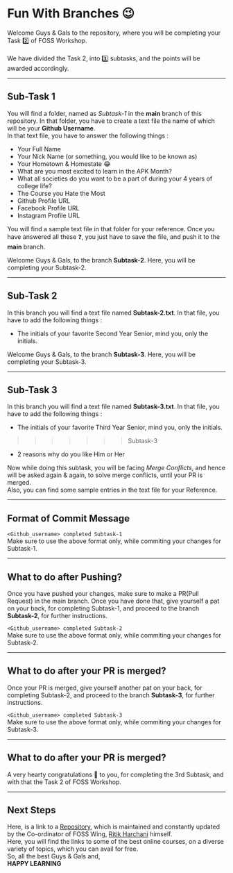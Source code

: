 # Fun With Branches 😉


Welcome Guys & Gals to the repository, where you will be completing your Task 2️⃣ of FOSS Workshop.
<br>
<br>
We have divided the Task 2, into 3️⃣ subtasks, and the points will be awarded accordingly.

<hr>

## Sub-Task 1
You will find a folder, named as <i>Subtask-1</i> in the <b>main</b> branch of this repository. In that folder, you have to create a text file the  name of which will be your <b>Github Username</b>.  
In that text file, you have to answer the following things :
- Your Full Name
- Your Nick Name (or something, you would like to be known as)
- Your Hometown & Homestate 😂
- What are you most excited to learn in the APK Month?
- What all societies do you want to be a part of during your 4 years of college life?
- The Course you Hate the Most
- Github Profile URL
- Facebook Profile URL
- Instagram Profile URL
  
You will find a sample text file in that folder for your reference. Once you have answered all these ❓, you just have to save the file, and push it to the <b>main</b> branch.

Welcome Guys & Gals, to the branch <b>Subtask-2</b>. Here, you will be completing your Subtask-2.

<hr>

## Sub-Task 2
In this branch you will find a text file named <b>Subtask-2.txt</b>. In that file, you have to add the following things :
- The initials of your favorite Second Year Senior, mind you, only the initials.

Welcome Guys & Gals, to the branch <b>Subtask-3</b>. Here, you will be completing your Subtask-3.

<hr>

## Sub-Task 3
In this branch you will find a text file named <b>Subtask-3.txt</b>. In that file, you have to add the following things :
- The initials of your favorite Third Year Senior, mind you, only the initials.
>>>>>>> Subtask-3
- 2 reasons why do you like Him or Her

Now while doing this subtask, you will be facing <i>Merge Conflicts</i>, and hence will be asked again & again, to solve merge conflicts, until your PR is merged.  
Also, you can find some sample entries in the text file for your Reference.




<hr>

## Format of Commit Message


```<Github_username> completed Subtask-1```  
Make sure to use the above format only, while commiting your changes for Subtask-1.

<hr>

## What to do after Pushing?
Once you have pushed your changes, make sure to make a PR(Pull Request) in the main branch. Once you have done that, give yourself a pat on your back, for completing Subtask-1, and proceed to the branch <b>Subtask-2</b>, for further instructions.

```<Github_username> completed Subtask-2```  
Make sure to use the above format only, while commiting your changes for Subtask-2.

<hr>

## What to do after your PR is merged?
Once your PR is merged, give yourself another pat on your back, for completing Subtask-2, and proceed to the branch <b>Subtask-3</b>, for further instructions.


```<Github_username> completed Subtask-3```  
Make sure to use the above format only, while commiting your changes for Subtask-3.

<hr>

## What to do after your PR is merged?
A very hearty congratulations 🥳 to you, for completing the 3rd Subtask, and with that the Task 2 of FOSS Workshop. 

<hr>

## Next Steps
Here, is a link to a <a href="https://github.com/harchani-ritik/Free-Courses" target="_blank">Repository</a>, which is maintained and constantly updated by the Co-ordinator of FOSS Wing, <a href="https://github.com/harchani-ritik" target="_blank">Ritik Harchani</a> himself.  
Here, you will find the links to some of the best online courses, on a diverse variety of topics, which you can avail for free.  
So, all the best Guys & Gals and,  
<b>HAPPY LEARNING</b>

